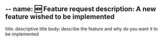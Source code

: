 --
name: 🆕 Feature request
description: A new feature wished to be implemented
--
title: descriptive title
body: describe the feature and why do you want it to be implemented
